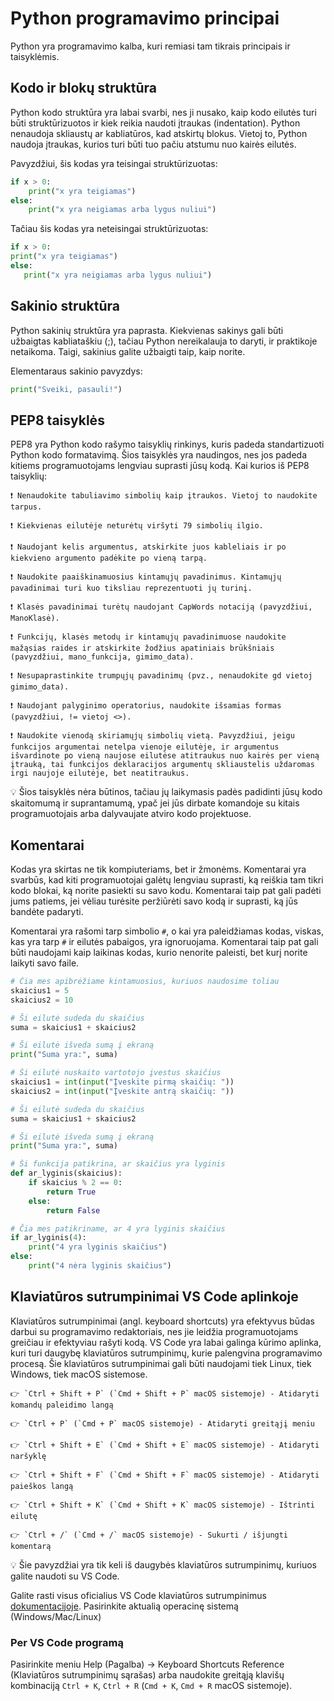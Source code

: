 # Python programavimo principai

Python yra programavimo kalba, kuri remiasi tam tikrais principais ir taisyklėmis.

## Kodo ir blokų struktūra

Python kodo struktūra yra labai svarbi, nes ji nusako, kaip kodo eilutės turi būti struktūrizuotos ir kiek reikia naudoti įtraukas (indentation). Python nenaudoja skliaustų ar kabliatūros, kad atskirtų blokus. Vietoj to, Python naudoja įtraukas, kurios turi būti tuo pačiu atstumu nuo kairės eilutės.

Pavyzdžiui, šis kodas yra teisingai struktūrizuotas:

```Python
if x > 0:
    print("x yra teigiamas")
else:
    print("x yra neigiamas arba lygus nuliui")
```

Tačiau šis kodas yra neteisingai struktūrizuotas:

```Python
if x > 0:
print("x yra teigiamas")
else:
   print("x yra neigiamas arba lygus nuliui")
```

## Sakinio struktūra

Python sakinių struktūra yra paprasta. Kiekvienas sakinys gali būti užbaigtas kabliataškiu (;), tačiau Python nereikalauja to daryti, ir praktikoje netaikoma. Taigi, sakinius galite užbaigti taip, kaip norite.

Elementaraus sakinio pavyzdys:

```Python
print("Sveiki, pasauli!")
```

## PEP8 taisyklės

PEP8 yra Python kodo rašymo taisyklių rinkinys, kuris padeda standartizuoti Python kodo formatavimą. Šios taisyklės yra naudingos, nes jos padeda kitiems programuotojams lengviau suprasti jūsų kodą. Kai kurios iš PEP8 taisyklių:

```Text
❗ Nenaudokite tabuliavimo simbolių kaip įtraukos. Vietoj to naudokite tarpus.

❗ Kiekvienas eilutėje neturėtų viršyti 79 simbolių ilgio.

❗ Naudojant kelis argumentus, atskirkite juos kableliais ir po kiekvieno argumento padėkite po vieną tarpą.

❗ Naudokite paaiškinamuosius kintamųjų pavadinimus. Kintamųjų pavadinimai turi kuo tiksliau reprezentuoti jų turinį.

❗ Klasės pavadinimai turėtų naudojant CapWords notaciją (pavyzdžiui, ManoKlasė).

❗ Funkcijų, klasės metodų ir kintamųjų pavadinimuose naudokite mažąsias raides ir atskirkite žodžius apatiniais brūkšniais (pavyzdžiui, mano_funkcija, gimimo_data).

❗ Nesupaprastinkite trumpųjų pavadinimų (pvz., nenaudokite gd vietoj gimimo_data).

❗ Naudojant palyginimo operatorius, naudokite išsamias formas (pavyzdžiui, != vietoj <>).

❗ Naudokite vienodą skiriamųjų simbolių vietą. Pavyzdžiui, jeigu funkcijos argumentai netelpa vienoje eilutėje, ir argumentus išvardinote po vieną naujose eilutėse atitraukus nuo kairės per vieną įtrauką, tai funkcijos deklaracijos argumentų skliaustelis uždaromas irgi naujoje eilutėje, bet neatitraukus.
```

💡 Šios taisyklės nėra būtinos, tačiau jų laikymasis padės padidinti jūsų kodo skaitomumą ir suprantamumą, ypač jei jūs dirbate komandoje su kitais programuotojais arba dalyvaujate atviro kodo projektuose.

## Komentarai

Kodas yra skirtas ne tik kompiuteriams, bet ir žmonėms. Komentarai yra svarbūs, kad kiti programuotojai galėtų lengviau suprasti, ką reiškia tam tikri kodo blokai, ką norite pasiekti su savo kodu. Komentarai taip pat gali padėti jums patiems, jei vėliau turėsite peržiūrėti savo kodą ir suprasti, ką jūs bandėte padaryti.

Komentarai yra rašomi tarp simbolio `#`, o kai yra paleidžiamas kodas, viskas, kas yra tarp `#` ir eilutės pabaigos, yra ignoruojama. Komentarai taip pat gali būti naudojami kaip laikinas kodas, kurio nenorite paleisti, bet kurį norite laikyti savo faile.

```Python
# Čia mes apibrėžiame kintamuosius, kuriuos naudosime toliau
skaicius1 = 5
skaicius2 = 10

# Ši eilutė sudeda du skaičius
suma = skaicius1 + skaicius2

# Ši eilutė išveda sumą į ekraną
print("Suma yra:", suma)
```

```Python
# Ši eilutė nuskaito vartotojo įvestus skaičius
skaicius1 = int(input("Įveskite pirmą skaičių: "))
skaicius2 = int(input("Įveskite antrą skaičių: "))

# Ši eilutė sudeda du skaičius
suma = skaicius1 + skaicius2

# Ši eilutė išveda sumą į ekraną
print("Suma yra:", suma)
```

```Python
# Ši funkcija patikrina, ar skaičius yra lyginis
def ar_lyginis(skaicius):
    if skaicius % 2 == 0:
        return True
    else:
        return False

# Čia mes patikriname, ar 4 yra lyginis skaičius
if ar_lyginis(4):
    print("4 yra lyginis skaičius")
else:
    print("4 nėra lyginis skaičius")
```

## Klaviatūros sutrumpinimai VS Code aplinkoje

Klaviatūros sutrumpinimai (angl. keyboard shortcuts) yra efektyvus būdas darbui su programavimo redaktoriais, nes jie leidžia programuotojams greičiau ir efektyviau rašyti kodą. VS Code yra labai galinga kūrimo aplinka, kuri turi daugybę klaviatūros sutrumpinimų, kurie palengvina programavimo procesą. Šie klaviatūros sutrumpinimai gali būti naudojami tiek Linux, tiek Windows, tiek macOS sistemose.

```Text
👉 `Ctrl + Shift + P` (`Cmd + Shift + P` macOS sistemoje) - Atidaryti komandų paleidimo langą

👉 `Ctrl + P` (`Cmd + P` macOS sistemoje) - Atidaryti greitąjį meniu

👉 `Ctrl + Shift + E` (`Cmd + Shift + E` macOS sistemoje) - Atidaryti naršyklę

👉 `Ctrl + Shift + F` (`Cmd + Shift + F` macOS sistemoje) - Atidaryti paieškos langą

👉 `Ctrl + Shift + K` (`Cmd + Shift + K` macOS sistemoje) - Ištrinti eilutę

👉 `Ctrl + /` (`Cmd + /` macOS sistemoje) - Sukurti / išjungti komentarą
```

💡 Šie pavyzdžiai yra tik keli iš daugybės klaviatūros sutrumpinimų, kuriuos galite naudoti su VS Code.

Galite rasti visus oficialius VS Code klaviatūros sutrumpinimus [dokumentacijoje](https://code.visualstudio.com/docs/getstarted/keybindings#_keyboard-shortcuts-reference). Pasirinkite aktualią operacinę sistemą (Windows/Mac/Linux)

### Per VS Code programą

Pasirinkite meniu Help (Pagalba) -> Keyboard Shortcuts Reference (Klaviatūros sutrumpinimų sąrašas) arba naudokite greitąją klavišų kombinaciją `Ctrl + K`, `Ctrl + R` (`Cmd + K`, `Cmd + R` macOS sistemoje).
